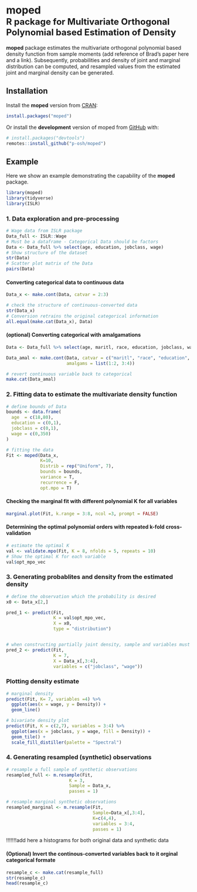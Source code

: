 
<!-- README.md is generated from README.Rmd. Please edit that file -->

# moped <br> <font size="5"> **R** package for Multivariate Orthogonal Polynomial based Estimation of Density </font>

<!-- badges: start -->
<!-- badges: end -->

**moped** package estimates the multivariate orthogonal polynomial based
density function from sample moments (add reference of Brad’s paper here
and a link). Subsequently, probabilities and density of joint and
marginal distribution can be computed, and resampled values from the
estimated joint and marginal density can be generated.

## Installation

Install the **moped** version from [CRAN](https://github.com/):

``` r
install.packages("moped")
```

Or install the **development** version of moped from
[GitHub](https://github.com/) with:

``` r
# install.packages("devtools")
remotes::install_github("p-osh/moped")
```

## Example

Here we show an example demonstrating the capability of the **moped**
package.

``` r
library(moped)
library(tidyverse)
library(ISLR)
```

### 1. Data exploration and pre-processing

``` r
# Wage data from ISLR package
Data_full <- ISLR::Wage
# Must be a dataframe - Categorical Data should be factors
Data <- Data_full %>% select(age, education, jobclass, wage)
# Show structure of the dataset
str(Data)
# Scatter plot matrix of the Data
pairs(Data)
```

#### Converting categorical data to continuous data

``` r
Data_x <- make.cont(Data, catvar = 2:3)

# check the structure of continuous-converted data
str(Data_x)
# Conversion retrains the original categorical information
all.equal(make.cat(Data_x), Data)
```

#### (optional) Converting categorical with amalgamations

``` r
Data <- Data_full %>% select(age, maritl, race, education, jobclass, wage)

Data_amal <- make.cont(Data, catvar = c("maritl", "race", "education", "jobclass"),
                       amalgams = list(1:2, 3:4))

# revert continuous variable back to categorical
make.cat(Data_amal)
```

### 2. Fitting data to estimate the multivariate density function

``` r
# define bounds of Data
bounds <- data.frame(
  age  = c(18,80),
  education = c(0,1),
  jobclass = c(0,1),
  wage = c(0,350)
)

# fitting the data
Fit <- moped(Data_x,
             K=10, 
             Distrib = rep("Uniform", 7),
             bounds = bounds, 
             variance = T,
             recurrence = F,
             opt.mpo = T)
```

#### Checking the marginal fit with different polynomial K for all variables

``` r
marginal.plot(Fit, k.range = 3:8, ncol =3, prompt = FALSE)
```

#### Determining the optimal polynomial orders with repeated k-fold cross-validation

``` r
# estimate the optimal K
val <- validate.mpo(Fit, K = 8, nfolds = 5, repeats = 10)
# Show the optimal K for each variable
val$opt_mpo_vec
```

### 3. Generating probablites and density from the estimated density

``` r
# define the observation which the probability is desired
x0 <- Data_x[2,]

pred_1 <- predict(Fit, 
                  K = val$opt_mpo_vec, 
                  X = x0, 
                  type = "distribution")


# when constructing partially joint density, sample and variables must be used together.
pred_2 <- predict(Fit, 
                  K = 7, 
                  X = Data_x[,3:4], 
                  variables = c("jobclass", "wage"))
```

### Plotting density estimate

``` r
# marginal density
predict(Fit, K= 7, variables =4) %>%
  ggplot(aes(x = wage, y = Density)) +
  geom_line()
```

``` r
# bivariate density plot
predict(Fit, K = c(2,7), variables = 3:4) %>%
  ggplot(aes(x = jobclass, y = wage, fill = Density)) +
  geom_tile() +
  scale_fill_distiller(palette = "Spectral")
```

### 4. Generating resampled (synthetic) observations

``` r
# resample a full sample of synthetic observations
resampled_full <- m.resample(Fit,
                        K = 3,
                        Sample = Data_x,
                        passes = 1)

# resample marginal synthetic observations
resampled_marginal <- m.resample(Fit,
                                 Sample=Data_x[,3:4],
                                 K=c(4,4),
                                 variables = 3:4,
                                 passes = 1)
```

!!!!!!!add here a histograms for both original data and synthetic data

#### (Optional) Invert the continous-converted variables back to it orginal categorical formate

``` r
resample_c <- make.cat(resample_full)
str(resample_c)
head(resample_c)
```
